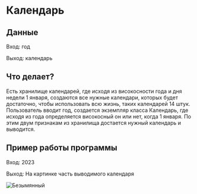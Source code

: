 # Календарь

## Данные
Вход: год

Выход: календарь

## Что делает?

Есть хранилище календарей, где исходя из високосности года и дня недели 1 января, создаются все нужные календари, которых будет достаточно, чтобы использовать всю жизнь, таких календарей 14 штук.
Пользователь вводит год, создается экземпляр класса Календарь, где исходя из года определяется високосный он или нет, когда 1 января. По этим двум признакам из хранилища достается нужный календарь и выводится.

## Пример работы программы

Вход: 2023

Выход: На картинке часть выводимого календаря

![Безымянный](https://github.com/user-attachments/assets/7bc1c21d-4c09-486b-bfda-59a3fe499f30)

